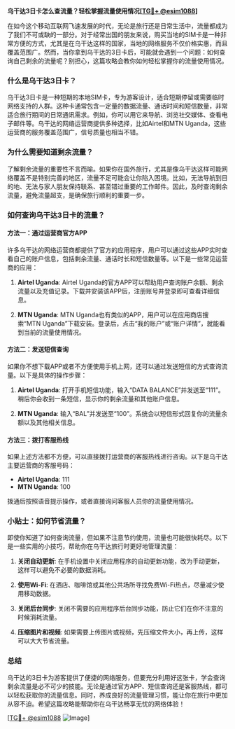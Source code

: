 **乌干达3日卡怎么查流量？轻松掌握流量使用情况[[TG💪+ @esim1088](https://t.me/s/esim1088)]**

在如今这个移动互联网飞速发展的时代，无论是旅行还是日常生活中，流量都成为了我们不可或缺的一部分。对于经常出国的朋友来说，购买当地的SIM卡是一种非常方便的方式，尤其是在乌干达这样的国家，当地的网络服务不仅价格实惠，而且覆盖范围广。然而，当你拿到乌干达的3日卡后，可能就会遇到一个问题：如何查询自己剩余的流量呢？别担心，这篇攻略会教你如何轻松掌握你的流量使用情况。

### 什么是乌干达3日卡？

乌干达3日卡是一种短期的本地SIM卡，专为游客设计，适合短期停留或需要临时网络支持的人群。这种卡通常包含一定量的数据流量、通话时间和短信数量，非常适合旅行期间的日常通讯需求。例如，你可以用它来导航、浏览社交媒体、查看电子邮件等。乌干达的网络运营商提供多种选择，比如Airtel和MTN Uganda，这些运营商的服务覆盖范围广，信号质量也相当不错。

### 为什么需要知道剩余流量？

了解剩余流量的重要性不言而喻。如果你在国外旅行，尤其是像乌干达这样可能网络覆盖不是特别完善的地区，流量不足可能会让你陷入困境。比如，无法导航到目的地、无法与家人朋友保持联系、甚至错过重要的工作邮件。因此，及时查询剩余流量，避免流量超支，是确保旅行顺利的重要一步。

### 如何查询乌干达3日卡的流量？

#### 方法一：通过运营商官方APP

许多乌干达的网络运营商都提供了官方的应用程序，用户可以通过这些APP实时查看自己的账户信息，包括剩余流量、通话时长和短信数量等。以下是一些常见运营商的应用：

1. **Airtel Uganda**: Airtel Uganda的官方APP可以帮助用户查询账户余额、剩余流量以及充值记录。下载并安装该APP后，注册账号并登录即可查看详细信息。
   
2. **MTN Uganda**: MTN Uganda也有类似的APP，用户可以在应用商店搜索“MTN Uganda”下载安装。登录后，点击“我的账户”或“账户详情”，就能看到当前的流量使用情况。

#### 方法二：发送短信查询

如果你不想下载APP或者不方便使用手机上网，还可以通过发送短信的方式查询流量。以下是具体的操作步骤：

1. **Airtel Uganda**: 打开手机短信功能，输入“DATA BALANCE”并发送至“111”。稍后你会收到一条短信，显示你的剩余流量和其他账户信息。
   
2. **MTN Uganda**: 输入“BAL”并发送至“100”。系统会以短信形式回复你的流量余额以及其他相关信息。

#### 方法三：拨打客服热线

如果上述方法都不方便，可以直接拨打运营商的客服热线进行咨询。以下是乌干达主要运营商的客服号码：

- **Airtel Uganda**: 111
- **MTN Uganda**: 100

拨通后按照语音提示操作，或者直接询问客服人员你的流量使用情况。

### 小贴士：如何节省流量？

即使你知道了如何查询流量，但如果不注意节约使用，流量也可能很快耗尽。以下是一些实用的小技巧，帮助你在乌干达旅行时更好地管理流量：

1. **关闭自动更新**: 在手机设置中关闭应用程序的自动更新功能，改为手动更新，这样可以避免不必要的数据消耗。
   
2. **使用Wi-Fi**: 在酒店、咖啡馆或其他公共场所寻找免费Wi-Fi热点，尽量减少使用移动数据。

3. **关闭后台同步**: 关闭不需要的应用程序后台同步功能，防止它们在你不注意的时候消耗流量。

4. **压缩图片和视频**: 如果需要上传图片或视频，先压缩文件大小，再上传，这样可以大大节省流量。

### 总结

乌干达的3日卡为游客提供了便捷的网络服务，但要充分利用好这张卡，学会查询剩余流量是必不可少的技能。无论是通过官方APP、短信查询还是客服热线，都可以轻松获取你的流量信息。同时，养成良好的流量管理习惯，能让你在旅行中更加从容不迫。希望这篇攻略能帮助你在乌干达畅享无忧的网络体验！

[[TG💪+ @esim1088](https://t.me/s/esim1088) ![Image](https://i.postimg.cc/4NQfJmqS/Snipaste-2025-05-13-00-14-12.png)]